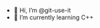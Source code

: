 - 👋 Hi, I’m @git-use-it
- 🌱 I’m currently learning C++

<!---
git-use-it/git-use-it is a ✨ special ✨ repository because its `README.md` (this file) appears on your GitHub profile.
You can click the Preview link to take a look at your changes.
--->
